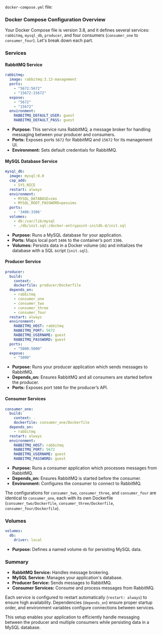 `docker-compose.yml` file:

### Docker Compose Configuration Overview

Your Docker Compose file is version 3.8, and it defines several services: `rabbitmq`, `mysql_db`, `producer`, and four consumers (`consumer_one` to `consumer_four`). Let's break down each part.

### Services

#### RabbitMQ Service
```yaml
rabbitmq:
  image: rabbitmq:3.13-management
  ports:
    - "5672:5672"
    - "15672:15672"
  expose:
    - "5672"
    - "15672"
  environment:
    RABBITMQ_DEFAULT_USER: guest
    RABBITMQ_DEFAULT_PASS: guest
```
- **Purpose:** This service runs RabbitMQ, a message broker for handling messaging between your producer and consumers.
- **Ports:** Exposes ports `5672` for RabbitMQ and `15672` for its management UI.
- **Environment:** Sets default credentials for RabbitMQ.

#### MySQL Database Service
```yaml
mysql_db:
  image: mysql:8.0
  cap_add:
    - SYS_NICE
  restart: always
  environment:
    - MYSQL_DATABASE=ims
    - MYSQL_ROOT_PASSWORD=pesuims
  ports:
    - '3406:3306'
  volumes:
    - db:/var/lib/mysql
    - ./db/init.sql:/docker-entrypoint-initdb.d/init.sql
```
- **Purpose:** Runs a MySQL database for your application.
- **Ports:** Maps local port `3406` to the container’s port `3306`.
- **Volumes:** Persists data in a Docker volume (`db`) and initializes the database with a SQL script (`init.sql`).

#### Producer Service
```yaml
producer:
  build:
    context: .
    dockerfile: producer/Dockerfile
  depends_on:
    - rabbitmq
    - consumer_one
    - consumer_two
    - consumer_three
    - consumer_four
  restart: always
  environment:
    RABBITMQ_HOST: rabbitmq
    RABBITMQ_PORT: 5672
    RABBITMQ_USERNAME: guest
    RABBITMQ_PASSWORD: guest
  ports:
    - "5000:5000"
  expose:
    - "5000"
```
- **Purpose:** Runs your producer application which sends messages to RabbitMQ.
- **Depends_on:** Ensures RabbitMQ and all consumers are started before the producer.
- **Ports:** Exposes port `5000` for the producer’s API.

#### Consumer Services
```yaml
consumer_one:
  build:
    context: .
    dockerfile: consumer_one/Dockerfile
  depends_on:
    - rabbitmq
  restart: always
  environment:
    RABBITMQ_HOST: rabbitmq
    RABBITMQ_PORT: 5672
    RABBITMQ_USERNAME: guest
    RABBITMQ_PASSWORD: guest
```
- **Purpose:** Runs a consumer application which processes messages from RabbitMQ.
- **Depends_on:** Ensures RabbitMQ is started before the consumer.
- **Environment:** Configures the consumer to connect to RabbitMQ.

The configurations for `consumer_two`, `consumer_three`, and `consumer_four` are identical to `consumer_one`, each with its own Dockerfile (`consumer_two/Dockerfile`, `consumer_three/Dockerfile`, `consumer_four/Dockerfile`).

### Volumes
```yaml
volumes:
  db:
    driver: local
```
- **Purpose:** Defines a named volume `db` for persisting MySQL data.

### Summary

- **RabbitMQ Service:** Handles message brokering.
- **MySQL Service:** Manages your application's database.
- **Producer Service:** Sends messages to RabbitMQ.
- **Consumer Services:** Consume and process messages from RabbitMQ.

Each service is configured to restart automatically (`restart: always`) to ensure high availability. Dependencies (`depends_on`) ensure proper startup order, and environment variables configure connections between services.

This setup enables your application to efficiently handle messaging between the producer and multiple consumers while persisting data in a MySQL database.
